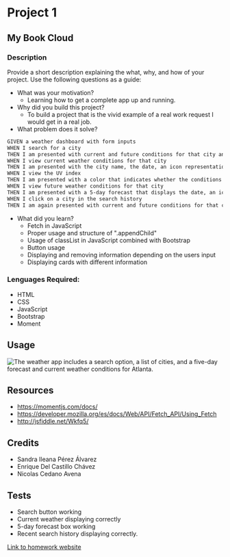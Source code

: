 # Project 1

## My Book Cloud
### Description
Provide a short description explaining the what, why, and how of your project. Use the following questions as a guide:
- What was your motivation?
  - Learning how to get a complete app up and running.
- Why did you build this project?  
  - To build a project that is the vivid example of a real work request I would get in a real job.
- What problem does it solve?
```md
GIVEN a weather dashboard with form inputs
WHEN I search for a city
THEN I am presented with current and future conditions for that city and that city is added to the search history
WHEN I view current weather conditions for that city
THEN I am presented with the city name, the date, an icon representation of weather conditions, the temperature, the humidity, the wind speed, and the UV index
WHEN I view the UV index
THEN I am presented with a color that indicates whether the conditions are favorable, moderate, or severe
WHEN I view future weather conditions for that city
THEN I am presented with a 5-day forecast that displays the date, an icon representation of weather conditions, the temperature, the wind speed, and the humidity
WHEN I click on a city in the search history
THEN I am again presented with current and future conditions for that city
```
- What did you learn?
  - Fetch in JavaScript
  - Proper usage and structure of ".appendChild"
  - Usage of classList in JavaScript combined with Bootstrap
  - Button usage
  - Displaying and removing information depending on the users input
  - Displaying cards with different information
### Lenguages Required:
- HTML
- CSS
- JavaScript
- Bootstrap
- Moment

## Usage

![The weather app includes a search option, a list of cities, and a five-day forecast and current weather conditions for Atlanta.](./assets/06-server-side-apis-homework-demo.png)

## Resources
- https://momentjs.com/docs/
- https://developer.mozilla.org/es/docs/Web/API/Fetch_API/Using_Fetch
- http://jsfiddle.net/Wkfq5/

## Credits
- Sandra Ileana Pérez Álvarez
- Enrique Del Castillo Chávez
- Nicolas Cedano Avena

## Tests
- Search button working
- Current weather displaying correctly
- 5-day forecast box working
- Recent search history displaying correctly.

[Link to homework website](https://enrique246.github.io/project1/ "My Book Cloud")

